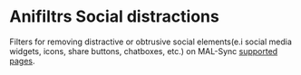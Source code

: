 # Anifiltrs Social distractions
Filters for removing distractive or obtrusive social elements(e.i social media widgets, icons, share buttons, chatboxes, etc.) on MAL-Sync [supported pages]((https://github.com/lolamtisch/MALSync#supported-pages-)).
